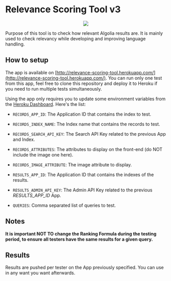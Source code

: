 # Relevance Scoring Tool v3

<p align="center">
  <img src="https://cl.ly/f602133c2012/Screenshot%2525202019-06-04%252520at%25252014.59.08.png">
</p>

Purpose of this tool is to check how relevant Algolia results are. It is mainly used to check relevancy while developing and improving language handling.

## How to setup

The app is available on [http://relevance-scoring-tool.herokuapp.com/](http://relevance-scoring-tool.herokuapp.com/). You can run only one test from this app, feel free to clone this repository and deploy it to Heroku if you need to run multiple tests simultaneously.

Using the app only requires you to update some environment variables from the [Heroku Dashboard](https://dashboard.heroku.com/apps/relevance-scoring-tool/settings). Here's the list:
- `RECORDS_APP_ID`: The Application ID that contains the index to test.
- `RECORDS_INDEX_NAME`: The Index name that contains the records to test.
- `RECORDS_SEARCH_API_KEY`: The Search API Key related to the previous App and Index.
- `RECORDS_ATTRIBUTES`: The attributes to display on the front-end (do NOT include the image one here).
- `RECORDS_IMAGE_ATTRIBUTE`: The image attribute to display.

- `RESULTS_APP_ID`: The Application ID that contains the indexes of the results.
- `RESULTS_ADMIN_API_KEY`: The Admin API Key related to the previous _RESULTS_APP_ID_ App.

- `QUERIES`: Comma separated list of queries to test.

## Notes

**It is important NOT TO change the Ranking Formula during the testing period, to ensure all testers have the same results for a given query.**

## Results

Results are pushed per tester on the App previously specified. You can use in any want you want afterwards.